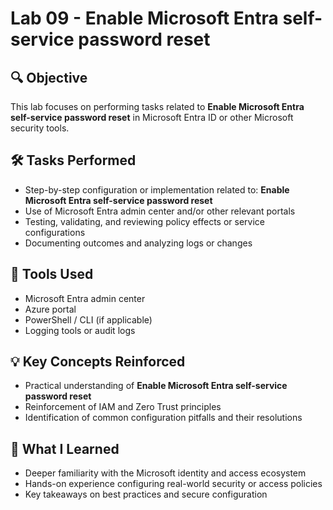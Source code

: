 # Lab 09 - Enable Microsoft Entra self-service password reset

## 🔍 Objective
This lab focuses on performing tasks related to **Enable Microsoft Entra self-service password reset** in Microsoft Entra ID or other Microsoft security tools.

## 🛠️ Tasks Performed
- Step-by-step configuration or implementation related to: **Enable Microsoft Entra self-service password reset**
- Use of Microsoft Entra admin center and/or other relevant portals
- Testing, validating, and reviewing policy effects or service configurations
- Documenting outcomes and analyzing logs or changes

## 🧪 Tools Used
- Microsoft Entra admin center
- Azure portal
- PowerShell / CLI (if applicable)
- Logging tools or audit logs

## 💡 Key Concepts Reinforced
- Practical understanding of **Enable Microsoft Entra self-service password reset**
- Reinforcement of IAM and Zero Trust principles
- Identification of common configuration pitfalls and their resolutions

## 🧠 What I Learned
- Deeper familiarity with the Microsoft identity and access ecosystem
- Hands-on experience configuring real-world security or access policies
- Key takeaways on best practices and secure configuration

